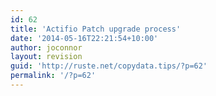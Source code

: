 ```yaml
---
id: 62
title: 'Actifio Patch upgrade process'
date: '2014-05-16T22:21:54+10:00'
author: joconnor
layout: revision
guid: 'http://ruste.net/copydata.tips/?p=62'
permalink: '/?p=62'
---
```


